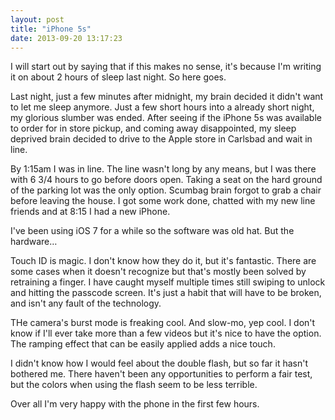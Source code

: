 ```yaml
---
layout: post
title: "iPhone 5s"
date: 2013-09-20 13:17:23
---
```


I will start out by saying that if this makes no sense, it's because I'm writing it on about 2 hours of sleep last night.  So here goes.

Last night, just a few minutes after midnight, my brain decided it didn't want to let me sleep anymore.  Just a few short hours into a already short night, my glorious slumber was ended.  After seeing if the iPhone 5s was available to order for in store pickup, and coming away disappointed, my sleep deprived brain decided to drive to the Apple store in Carlsbad and wait in line.

By 1:15am I was in line.  The line wasn't long by any means, but I was there with 6 3/4 hours to go before doors open.  Taking a seat on the hard ground of the parking lot was the only option.  Scumbag brain forgot to grab a chair before leaving the house.  I got some work done, chatted with my new line friends and at 8:15 I had a new iPhone.

I've been using iOS 7 for a while so the software was old hat.  But the hardware…

Touch ID is magic.  I don't know how they do it, but it's fantastic.  There are some cases when it doesn't recognize but that's mostly been solved by retraining a finger.  I have caught myself multiple times still swiping to unlock and hitting the passcode screen.  It's just a habit that will have to be broken, and isn't any fault of the technology.

THe camera's burst mode is freaking cool.  And slow-mo, yep cool.  I don't know if I'll ever take more than a few videos but it's nice to have the option.  The ramping effect that can be easily applied adds a nice touch.

I didn't know how I would feel about the double flash, but so far it hasn't bothered me.  There haven't been any opportunities to perform a fair test, but the colors when using the flash seem to be less terrible. 

Over all I'm very happy with the phone in the first few hours.
